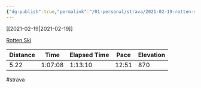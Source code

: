 ```yaml
---
{"dg-publish":true,"permalink":"/01-personal/strava/2021-02-19-rotten-ski/"}
---
```



[[2021-02-19\|2021-02-19]]

[Rotten Ski](https://www.strava.com/activities/4814540000)

| Distance | Time    | Elapsed Time | Pace  | Elevation |
| -------- | ------- | ------------ | ----- | --------- |
| 5.22     | 1:07:08 | 1:13:10      | 12:51 | 870       |




#strava
